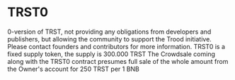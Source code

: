 # TRST0
0-version of TRST, not providing any obligations from developers and publishers,
but allowing the community to support the Trood initiative.
Please contact founders and contributors for more information.
TRST0 is a fixed supply token, the supply is 300.000 TRST
The Crowdsale coming along with the TRST0 contract presumes full sale of the whole amount from the Owner's account for 250 TRST per 1 BNB
